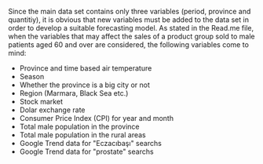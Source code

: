 Since the main data set contains only three variables (period, province and quantitiy), it is obvious that new variables must be added to the data set in order to develop a suitable forecasting model. As stated in the Read.me file, when the variables that may affect the sales of a product group sold to male patients aged 60 and over are considered, the following variables come to mind:
  * Province and time based air temperature
  * Season
  * Whether the province is a big city or not
  * Region (Marmara, Black Sea etc.)
  * Stock market
  * Dolar exchange rate
  * Consumer Price Index (CPI) for year and month
  * Total male population in the province
  * Total male population in the rural areas
  * Google Trend data for "Eczacıbaşı" searchs
  * Google Trend data for "prostate" searchs

